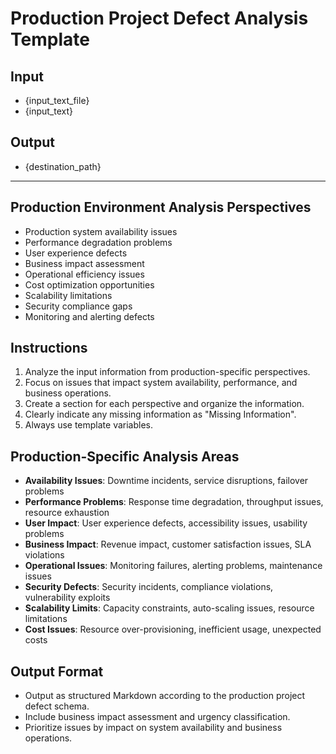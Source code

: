 # Production Project Defect Analysis Template

## Input
- {input_text_file}
- {input_text}

## Output
- {destination_path}

---

## Production Environment Analysis Perspectives
- Production system availability issues
- Performance degradation problems
- User experience defects
- Business impact assessment
- Operational efficiency issues
- Cost optimization opportunities
- Scalability limitations
- Security compliance gaps
- Monitoring and alerting defects

## Instructions
1. Analyze the input information from production-specific perspectives.
2. Focus on issues that impact system availability, performance, and business operations.
3. Create a section for each perspective and organize the information.
4. Clearly indicate any missing information as "Missing Information".
5. Always use template variables.

## Production-Specific Analysis Areas
- **Availability Issues**: Downtime incidents, service disruptions, failover problems
- **Performance Problems**: Response time degradation, throughput issues, resource exhaustion
- **User Impact**: User experience defects, accessibility issues, usability problems
- **Business Impact**: Revenue impact, customer satisfaction issues, SLA violations
- **Operational Issues**: Monitoring failures, alerting problems, maintenance issues
- **Security Defects**: Security incidents, compliance violations, vulnerability exploits
- **Scalability Limits**: Capacity constraints, auto-scaling issues, resource limitations
- **Cost Issues**: Resource over-provisioning, inefficient usage, unexpected costs

## Output Format
- Output as structured Markdown according to the production project defect schema.
- Include business impact assessment and urgency classification.
- Prioritize issues by impact on system availability and business operations.